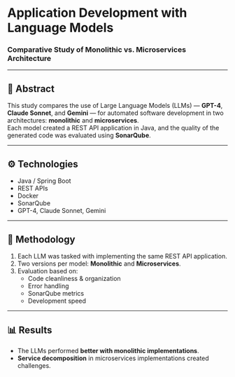 # Application Development with Language Models
### Comparative Study of Monolithic vs. Microservices Architecture

---

## 📘 Abstract
This study compares the use of Large Language Models (LLMs) — **GPT-4**, **Claude Sonnet**, and **Gemini** — for automated software development in two architectures: **monolithic** and **microservices**.  
Each model created a REST API application in Java, and the quality of the generated code was evaluated using **SonarQube**.

---

## ⚙️ Technologies
- Java / Spring Boot  
- REST APIs  
- Docker  
- SonarQube  
- GPT-4, Claude Sonnet, Gemini  

---

## 🧩 Methodology
1. Each LLM was tasked with implementing the same REST API application.  
2. Two versions per model: **Monolithic** and **Microservices**.  
3. Evaluation based on:
   - Code cleanliness & organization  
   - Error handling  
   - SonarQube metrics  
   - Development speed  

---

## 📊 Results
- The LLMs performed **better with monolithic implementations**.  
- **Service decomposition** in microservices implementations created challenges.
